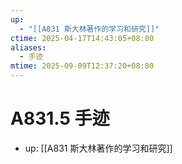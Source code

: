 ```yaml
---
up:
  - "[[A831 斯大林著作的学习和研究]]"
ctime: 2025-04-17T14:43:05+08:00
aliases:
  - 手迹
mtime: 2025-09-09T12:37:20+08:00
---
```


# A831.5 手迹

- up: [[A831 斯大林著作的学习和研究]]
